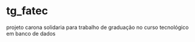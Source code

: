 # tg_fatec
projeto carona solidaria para trabalho de graduação no curso tecnológico em banco de dados
